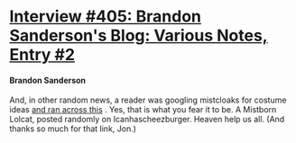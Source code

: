 # [Interview #405: Brandon Sanderson's Blog: Various Notes, Entry #2](https://www.theoryland.com/intvmain.php?i=405#2)

#### Brandon Sanderson

And, in other random news, a reader was googling mistcloaks for costume ideas
[and ran across this](http://mine.icanhascheezburger.com/view.aspx?ciid=2381548)
. Yes, that is what you fear it to be. A Mistborn Lolcat, posted randomly on Icanhascheezburger. Heaven help us all. (And thanks so much for that link, Jon.)

